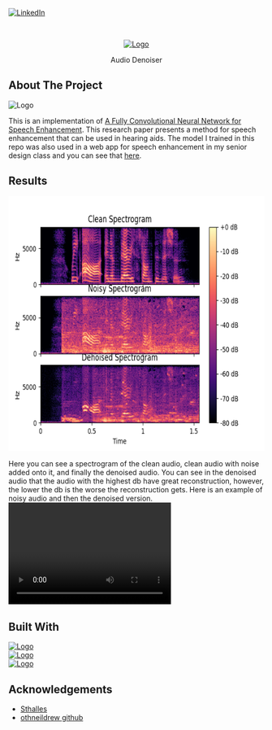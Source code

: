 <div id="top"></div>

[![LinkedIn][linkedin-shield]][linkedin-url]



<!-- PROJECT LOGO -->
<br />
<p align="center">
  <a href="https://github.com/othneildrew/Best-README-Template">
    <img src="https://raw.githubusercontent.com/mrbraden56/Best-README-Template/master/images/logo.png" alt="Logo" width="80" height="80">
  </a>

  <p align="center">
    Audio Denoiser
    <br />
  </p>
</p>




<!-- ABOUT THE PROJECT! -->
## About The Project

<a>
    <img src="https://miro.medium.com/max/1182/1*OOTqBsjpuXyfYJVdPxWtBA.png" alt="Logo" width="1100" height="500">
  </a>

This is an implementation of <a href="https://arxiv.org/pdf/1609.07132.pdf">A Fully Convolutional Neural Network for Speech Enhancement</a>. This research paper presents a method for speech enhancement that can be used in hearing aids. The model I trained in this repo was also used in a web app for speech enhancement in my senior design class and you can see that <a href="https://github.com/jrhaxton/JayHear">here</a>.

<!-- RESULTS! -->
## Results
<p align="center">
  <a>
      <img src="Audio/experiment25.png" alt="Logo" width="700" height="500">
    </a>
  </p>
  Here you can see a spectrogram of the clean audio, clean audio with noise added onto it, and finally the denoised audio. You can see in the denoised audio that the audio with the highest db have great reconstruction, however, the lower the db is the worse the reconstruction gets. Here is an example of noisy audio and then the denoised version.
 <video src="Audio/noisy12006_SNRdb_0.0_clnsp12006.wav" width="320" height="200" controls preload></video>

<!-- BUILT WITH! -->
## Built With


<a href="https://librosa.org/doc/main/index.html">
    <img src="https://librosa.org/doc/main/_static/librosa_logo_text.svg" alt="Logo" width="100" height="100">
       <br />
 </a>
 
 
 <a href="https://numpy.org/doc/stable/index.html#">
    <img src="https://numpy.org/doc/stable/_static/numpylogo.svg" alt="Logo" width="100" height="100">
       <br />
 </a>
      
  <a href="https://pytorch.org/">
    <img src="https://pytorch.org/assets/images/pytorch-logo.png" alt="Logo" width="100" height="100">
       <br />
 </a>








## Acknowledgements
* [Sthalles](https://sthalles.github.io/practical-deep-learning-audio-denoising/#:~:text=Introduction,degrading%20the%20signal%20of%20interest.&text=In%20this%20situation%2C%20a%20speech,to%20improve%20the%20speech%20signal.)
* [othneildrew github](https://github.com/othneildrew)





<!-- MARKDOWN LINKS & IMAGES -->
<!-- https://www.markdownguide.org/basic-syntax/#reference-style-links -->
[contributors-shield]: https://img.shields.io/github/contributors/othneildrew/Best-README-Template.svg?style=for-the-badge
[contributors-url]: https://github.com/othneildrew/Best-README-Template/graphs/contributors
[forks-shield]: https://img.shields.io/github/forks/othneildrew/Best-README-Template.svg?style=for-the-badge
[forks-url]: https://github.com/othneildrew/Best-README-Template/network/members
[stars-shield]: https://img.shields.io/github/stars/othneildrew/Best-README-Template.svg?style=for-the-badge
[stars-url]: https://github.com/othneildrew/Best-README-Template/stargazers
[issues-shield]: https://img.shields.io/github/issues/othneildrew/Best-README-Template.svg?style=for-the-badge
[issues-url]: https://github.com/othneildrew/Best-README-Template/issues
[license-shield]: https://img.shields.io/github/license/othneildrew/Best-README-Template.svg?style=for-the-badge
[license-url]: https://github.com/othneildrew/Best-README-Template/blob/master/LICENSE.txt
[linkedin-shield]: https://img.shields.io/badge/-LinkedIn-black.svg?style=for-the-badge&logo=linkedin&colorB=555
[linkedin-url]: https://www.linkedin.com/in/braden-lockwood-b7606a1b5/
[product-screenshot]: images/screenshot.png
